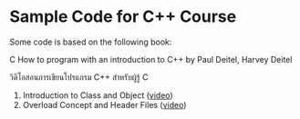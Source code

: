 # Sample Code for C++ Course

Some code is based on the following book:

C How to program with an introduction to C++ by Paul Deitel, Harvey Deitel

วิดีโอสอนการเขียนโปรแกรม C++ สำหรับผู้รู้ C

1. Introduction to Class and Object ([video](https://www.youtube.com/playlist?list=PLFCfNaHOd4AI6ovPbgqnbfASk80V6JGGc))
2. Overload Concept and Header Files ([video](https://https://www.youtube.com/playlist?list=PLFCfNaHOd4AJWd9kTWONR6iFD3mQIiFef))


